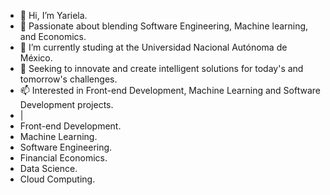 - 👋 Hi, I’m Yariela.
- 👀 Passionate about blending Software Engineering, Machine learning, and Economics.  
- 🌱 I’m currently studing at the Universidad Nacional Autónoma de México.
- 💞️ Seeking to innovate and create intelligent solutions for today's and tomorrow's challenges.
- 📫 Interested in Front-end Development, Machine Learning and Software Development projects.
- |  
- Front-end Development.
- Machine Learning.
- Software Engineering.
- Financial Economics.
- Data Science.
- Cloud Computing.
<!---
YAR-CV/YAR-CV is a ✨ special ✨ repository because its `README.md` (this file) appears on your GitHub profile.
You can click the Preview link to take a look at your changes.
--->

